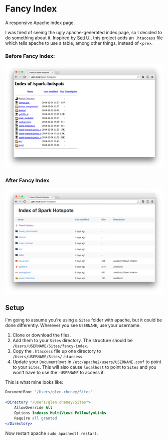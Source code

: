 # Fancy Index

A responsive Apache index page.

I was tired of seeing the ugly apache-generated index page, so I decided to do something about it. Inspired by [Seti UI](https://github.com/jesseweed/seti-ui), this project adds an `.htaccess` file which tells apache to use a table, among other things, instead of `<pre>`.

### Before Fancy Index:
![before fancy index](before.png)

### After Fancy Index
![after fancy index](after.png)


## Setup

I'm going to assume you're using a `Sites` folder with apache, but it could be done differently. Wherever you see `USERNAME`, use your username.

1. Clone or download the files.
2. Add them to your `Sites` directory. The structure should be `/Users/USERNAME/Sites/fancy-index`.
3. Copy the `.htaccess` file up one directory to `/Users/USERNAME/Sites/.htaccess`.
4. Update your `DocumentRoot` in `/etc/apache2/users/USERNAME.conf` to point to your `Sites`. This will also cause `localhost` to point to `Sites` and you won't have to use the `~USERNAME` to access it.

This is what mine looks like:
```apache
DocumentRoot "/Users/glen.cheney/Sites"

<Directory "/Users/glen.cheney/Sites">
    AllowOverride All
    Options Indexes MultiViews FollowSymLinks
    Require all granted
</Directory>

```

Now restart apache `sudo apachectl restart`.
